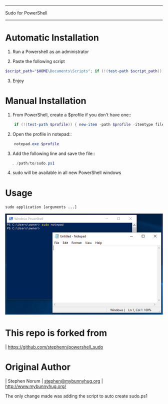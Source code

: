 *********************
 Sudo for PowerShell
*********************

Automatic Installation
============
1. Run a Powershell as an administrator

2. Paste the following script

```powershell
$script_path="$HOME\Documents\Scripts"; if (!(test-path $script_path)) {New-Item -ItemType directory $script_path} if (!(test-path $profile)) { new-item -path $profile -itemtype file -force }". $script_path\sudo.ps1" | Out-File $profile -append; "function sudo(){if (`$args.Length -eq 1){start-process `$args[0] -verb `"runAs`"} if (`$args.Length -gt 1){start-process `$args[0] -ArgumentList `$args[1..`$args.Length] -verb `"runAs`"}}" | Out-File $script_path\sudo.ps1; powershell
```


3. Enjoy

Manual Installation
============
1. From PowerShell, create a $profile if you don't have one::
```powershell
    if (!(test-path $profile)) { new-item -path $profile -itemtype file -force }
```
2. Open the profile in notepad::
```powershell
    notepad.exe $profile
```   
3. Add the following line and save the file::
```powershell
   . /path/to/sudo.ps1
```   
4. sudo will be available in all new PowerShell windows

Usage
=====
``sudo application [arguments ...]``

![alt text](./img/powershell_sudo_notepad.PNG?style=centerme)

This repo is forked from 
=======
| https://github.com/stephenn/powershell_sudo

Original Author
=======
| Stephen Norum
| stephen@mybunnyhug.org
| http://www.mybunnyhug.org/

The only change made was adding the script to auto create sudo.ps1


